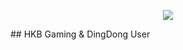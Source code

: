 <p align="center"><img src="https://laravel.com/assets/img/components/logo-laravel.svg"></p>
## HKB Gaming & DingDong User